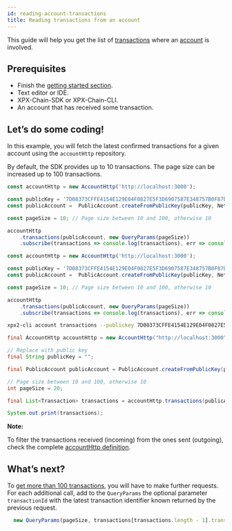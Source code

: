 ```yaml
---
id: reading-account-transactions
title: Reading transactions from an account
---
```

This guide will help you get the list of [transactions](../../protocol/transaction.md) where an [account](../../built-in-features/account.md) is involved.

## Prerequisites

- Finish the [getting started section](../../getting-started/setting-up-workstation.md).
- Text editor or IDE.
- XPX-Chain-SDK or XPX-Chain-CLI.
- An account that has received some transaction.

## Let’s do some coding!

In this example, you will fetch the latest confirmed transactions for a given account using the `accountHttp` repository.

By default, the SDK provides up to 10 transactions. The page size can be increased up to 100 transactions.

<!--DOCUSAURUS_CODE_TABS-->
<!--TypeScript-->

```ts
const accountHttp = new AccountHttp('http://localhost:3000');

const publicKey = '7D08373CFFE4154E129E04F0827E5F3D6907587E348757B0F87D2F839BF88246';
const publicAccount =  PublicAccount.createFromPublicKey(publicKey, NetworkType.TEST_NET);

const pageSize = 10; // Page size between 10 and 100, otherwise 10

accountHttp
    .transactions(publicAccount, new QueryParams(pageSize))
    .subscribe(transactions => console.log(transactions), err => console.error(err));
```

<!--JavaScript-->
```js
const accountHttp = new AccountHttp('http://localhost:3000');

const publicKey = '7D08373CFFE4154E129E04F0827E5F3D6907587E348757B0F87D2F839BF88246';
const publicAccount =  PublicAccount.createFromPublicKey(publicKey, NetworkType.TEST_NET);

const pageSize = 10; // Page size between 10 and 100, otherwise 10

accountHttp
    .transactions(publicAccount, new QueryParams(pageSize))
    .subscribe(transactions => console.log(transactions), err => console.error(err));
```

<!--Bash-->
```sh
xpx2-cli account transactions --publickey 7D08373CFFE4154E129E04F0827E5F3D6907587E348757B0F87D2F839BF88246 --numtransactions 10
```

<!--Java-->
```java
final AccountHttp accountHttp = new AccountHttp("http://localhost:3000");

// Replace with public key
final String publicKey = "";

final PublicAccount publicAccount = PublicAccount.createFromPublicKey(publicKey, NetworkType.TEST_NET);

// Page size between 10 and 100, otherwise 10
int pageSize = 20;

final List<Transaction> transactions = accountHttp.transactions(publicAccount, new QueryParams(pageSize, null)).toFuture().get();

System.out.print(transactions);
```

<!--END_DOCUSAURUS_CODE_TABS-->

<div class="info">

**Note:**

To filter the transactions received (incoming) from the ones sent (outgoing), check the complete [accountHttp definition](https://proximax-storage.github.io/tsjs-xpx-chain-sdk/classes/_infrastructure_accounthttp_.accounthttp.html).

</div>

## What’s next?

To [get more than 100 transactions](https://github.com/proximax-storage/proximax-bc-docs/blob/master/source/resources/examples/typescript/account/GettingAllConfirmedTransactions.ts), you will have to make further requests. For each additional call, add to the `QueryParams` the optional parameter `transactionId` with the latest transaction identifier known returned by the previous request.

```js
  new QueryParams(pageSize, transactions[transactions.length - 1].transactionInfo.id))
```
